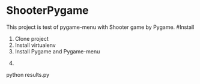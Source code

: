 # ShooterPygame
This project is test of pygame-menu with Shooter game by Pygame.
#Install

1) Clone project
2) Install virtualenv
3) Install Pygame and Pygame-menu
4) ``` bash
python results.py
```
